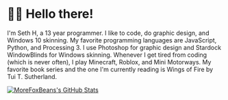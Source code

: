 # 👋🏼 Hello there!

I'm Seth H, a 13 year programmer. I like to code, do graphic design, and Windows 10 skinning. My favorite programming languages are JavaScript, Python, and Processing 3. I use Photoshop for graphic design and Stardock WindowBlinds for Windows skinning. Whenever I get tired from coding (which is never often), I play Minecraft, Roblox, and Mini Motorways. My favorite book series and the one I'm currently reading is Wings of Fire by Tui T. Sutherland.

<a href="https://github.com/MoreFoxBeans"><img align="center" src="https://github-readme-stats.vercel.app/api?username=morefoxbeans&show_icons=true&theme=github_dark&border_color=30363D" alt="MoreFoxBeans's GitHub Stats" /></a>
